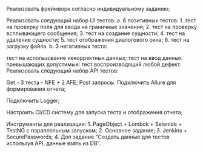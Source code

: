 Реализовать фреймворк согласно индивидуальному заданию;

Реализовать следующий набор UI тестов: a. 6 позитивных тестов: 1. тест на проверку поля для ввода на граничные значения; 2. тест на проверку всплывающего сообщения; 3. тест на создание сущности; 4. тест на удаление сущности; 5. тест отображения диалогового окна; 6. тест на загрузку файла. b. 3 негативных теста:

тест на использование некорректных данных;
тест на ввод данных превышающих допустимые:
тест воспроизводящий любой дефект.
Реализовать следующий набор API тестов:

Get - 3 теста - NFE + 2 AFE;
Post запросы.
Подключить Allure для формирования отчета;

Подключить Logger;

Настроить CI/CD систему для запуска теста и отображения отчета;

Инструменты для реализации: 1. PageObject + Lombok + Selenide + TestNG c параллельным запуском; 2. Основное задание; 3. Jenkins + SecurePasswords; 4. Доп задание “Создать данные для тестов используя API, данные взять из DB”.
